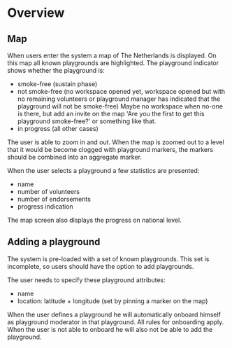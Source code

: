# Overview

## Map
When users enter the system a map of The Netherlands is displayed. On this map all known playgrounds are highlighted.
The playground indicator shows whether the playground is:
- smoke-free (sustain phase)
- not smoke-free (no workspace opened yet, workspace opened but with no remaining volunteers or playground manager has indicated that the playground will not be smoke-free) Maybe no workspace when no-one is there, but add an invite on the map 'Are you the first to get this playground smoke-free?' or something like that.
- in progress (all other cases)

The user is able to zoom in and out. When the map is zoomed out to a level that it would be become clogged with playground markers,
the markers should be combined into an aggregate marker.

When the user selects a playground a few statistics are presented:
- name
- number of volunteers
- number of endorsements
- progress indication

The map screen also displays the progress on national level.

## Adding a playground
The system is pre-loaded with a set of known playgrounds. This set is incomplete, so users should have the option to add
playgrounds.

The user needs to specify these playground attributes:
- name
- location: latitude + longitude (set by pinning a marker on the map)

When the user defines a playground he will automatically onboard himself as playground moderator in that playground. All rules
for onboarding apply. When the user is not able to onboard he will also not be able to add the playground.

